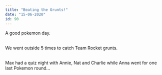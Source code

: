 ```yaml
---
title: "Beating the Grunts!"
date: "15-06-2020"
id: 90
---
```

A good pokemon day. <br><br>

We went outside 5 times to catch Team Rocket grunts.<br><br>

Max had a quiz night with Annie, Nat and Charlie while Anna went for one last Pokemon round...